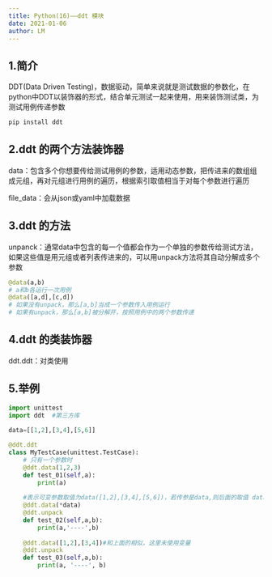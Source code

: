 ```yaml
---
title: Python(16)——ddt 模块
date: 2021-01-06
author: LM
---
```


## 1.简介

DDT(Data Driven Testing)，数据驱动，简单来说就是测试数据的参数化，在python中DDT以装饰器的形式，结合单元测试一起来使用，用来装饰测试类，为测试用例传递参数

```python
pip install ddt
```

## 2.ddt 的两个方法装饰器

data：包含多个你想要传给测试用例的参数，适用动态参数，把传进来的数组组成元组，再对元组进行用例的遍历，根据索引取值相当于对每个参数进行遍历

file_data：会从json或yaml中加载数据

## 3.ddt 的方法

unpanck：通常data中包含的每一个值都会作为一个单独的参数传给测试方法，如果这些值是用元组或者列表传进来的，可以用unpack方法将其自动分解成多个参数 

```python
@data(a,b)         
# a和b各运行一次用例
@data([a,d],[c,d])
# 如果没有unpack，那么[a,b]当成一个参数传入用例运行
# 如果有unpack，那么[a,b]被分解开，按照用例中的两个参数传递
```

## 4.ddt 的类装饰器 

ddt.ddt：对类使用

## 5.举例

```python
import unittest
import ddt  #第三方库
 
data=[[1,2],[3,4],[5,6]]

@ddt.ddt
class MyTestCase(unittest.TestCase):
    # 只有一个参数时
    @ddt.data(1,2,3)
    def test_01(self,a):
        print(a)
    
    #表示可变参数取值为data([1,2],[3,4],[5,6])，若传参是data,则后面的取值 data([[1,2],[3,4],[5,6]])
    @ddt.data(*data)
    @ddt.unpack
    def test_02(self,a,b):
        print(a,'----',b)
    
    @ddt.data([1,2],[3,4])#和上面的相似，这里未使用变量
    @ddt.unpack
    def test_03(self,a,b):
        print(a, '----', b)
```